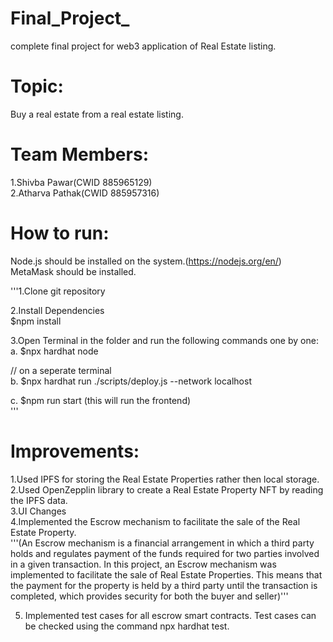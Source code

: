 # Final_Project_
 complete final project for web3 application of Real Estate listing.
 
 # Topic:
 Buy a real estate from a real estate listing.

# Team Members:
1.Shivba Pawar(CWID 885965129)  
2.Atharva Pathak(CWID 885957316)

# How to run:

Node.js should be installed on the system.(https://nodejs.org/en/)  
MetaMask should be installed.

'''1.Clone git repository

2.Install Dependencies  
   $npm install
   
3.Open Terminal in the folder and run the following commands one by one:  
   a. $npx hardhat node
   
   // on a seperate terminal  
   b. $npx hardhat run ./scripts/deploy.js --network localhost
   
   c. $npm run start (this will run the frontend)  
'''
# Improvements:  

1.Used IPFS for storing the Real Estate Properties rather then local storage.  
2.Used OpenZepplin library to create a Real Estate Property NFT by reading the IPFS data.  
3.UI Changes  
4.Implemented the Escrow mechanism to facilitate the sale of the Real Estate Property.  
 '''(An Escrow mechanism is a financial arrangement in which a third party holds and regulates payment of the funds required for two parties involved in a given transaction. In this project, an Escrow mechanism was implemented to facilitate the sale of Real Estate Properties. This means that the payment for the property is held by a third party until the transaction is completed, which provides security for both the buyer and seller)'''

5. Implemented test cases for all escrow smart contracts. Test cases can be checked using the command npx hardhat test.

